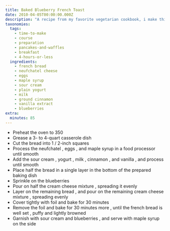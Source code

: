 ```yaml
---
title: Baked Blueberry French Toast
date: 2010-04-05T00:00:00.000Z
description: "A recipe from my favorite vegetarian cookbook, i make this with double the berries (often using mixed berries) and low to non-fat dairy products with a whole grain bread for a more health conscious dish.  (this balances out my obsession and overuse of maple syrup!)  \r\ni've never had anything by rave reviews and recipe requests from this dish.  everyone is always in love with this new take on french toast.  top with some fresh maple syrup for lip-smacking yumminess!"
taxonomies:
  tags:
    - time-to-make
    - course
    - preparation
    - pancakes-and-waffles
    - breakfast
    - 4-hours-or-less
  ingredients:
    - french bread
    - neufchatel cheese
    - eggs
    - maple syrup
    - sour cream
    - plain yogurt
    - milk
    - ground cinnamon
    - vanilla extract
    - blueberries
extra:
  minutes: 85
---
```

 - Preheat the oven to 350
 - Grease a 3- to 4-quart casserole dish
 - Cut the bread into 1 / 2-inch squares
 - Process the neufchatel , eggs , and maple syrup in a food processor until smooth
 - Add the sour cream , yogurt , milk , cinnamon , and vanilla , and process until smooth
 - Place half the bread in a single layer in the bottom of the prepared baking dish
 - Sprinkle on the blueberries
 - Pour on half the cream cheese mixture , spreading it evenly
 - Layer on the remaining bread , and pour on the remaining cream cheese mixture , spreading evenly
 - Cover tightly with foil and bake for 30 minutes
 - Remove the foil and bake for 30 minutes more , until the french bread is well set , puffy and lightly browned
 - Garnish with sour cream and blueberries , and serve with maple syrup on the side

